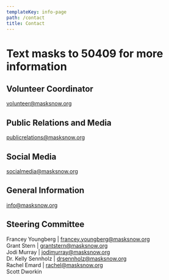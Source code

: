 ```yaml
---
templateKey: info-page
path: /contact
title: Contact
---
```

# **Text masks to 50409 for more information**

## Volunteer Coordinator

[volunteer@masksnow.org ](mailto:volunteer@masksnow.org)

## Public Relations and Media

[publicrelations@masksnow.org](mailto:publicrelations@masksnow.org)  

## Social Media

[socialmedia@masksnow.org](mailto:socialmedia@masksnow.org)

## General Information

[info@masksnow.org](mailto:info@masksnow.org)

## Steering Committee

Francey Youngberg | [francey.youngberg@masksnow.org](mailto:francey.youngberg@masksnow.org)\
Grant Stern | [grantstern@masksnow.org](mailto:grantstern@masksnow.org)\
Jodi Murray | [jodimurray@masksnow.org](mailto:jodimurray@masksnow.org)\
Dr. Kelly Sennholz | [drsennholz@masksnow.org](mailto:drsennholz@masksnow.org)\
Rachel Emard | [rachel@masksnow.org](mailto:rachel@masksnow.org)\
Scott Dworkin